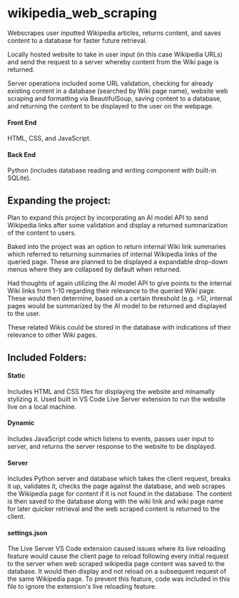 # wikipedia_web_scraping

Webscrapes user inputted Wikipedia articles, returns content, and saves content to a database for faster future retrieval.

Locally hosted website to take in user input (in this case Wikipedia URLs) and send the request to a server whereby content from the Wiki page is returned. 

Server operations included some URL validation, checking for already existing content in a database (searched by Wiki page name), website web scraping and formatting via BeautifulSoup, saving content to a database, and returning the content to be displayed to the user on the webpage.

#### Front End

HTML, CSS, and JavaScript.

#### Back End

Python (includes database reading and writing component with built-in SQLite).

## Expanding the project:

Plan to expand this project by incorporating an AI model API to send Wikipedia links after some validation and display a returned summarization of the content to users.

Baked into the project was an option to return internal Wiki link summaries which referred to returning summaries of internal Wikipedia links of the queried page. These are planned to be displayed a expandable drop-down menus where they are collapsed by default when returned.

Had thoughts of again utilizing the AI model API to give points to the internal Wiki links from 1-10 regarding their relevance to the queried Wiki page. These would then determine, based on a certain threshold (e.g. >5), internal pages would be summarized by the AI model to be returned and displayed to the user.

These related Wikis could be stored in the database with indications of their relevance to other Wiki pages.


## Included Folders:

#### Static

Includes HTML and CSS files for displaying the website and minamally stylizing it. Used built in VS Code Live Server extension to run the website live on a local machine.

#### Dynamic

Includes JavaScript code which listens to events, passes user input to server, and returns the server response to the website to be displayed.

#### Server

Includes Python server and database which takes the client request, breaks it up, validates it, checks the page against the database, and web scrapes the Wikipedia page for content if it is not found in the database. The content is then saved to the database along with the wiki link and wiki page name for later quicker retrieval and the web scraped content is returned to the client.

#### settings.json

The Live Server VS Code extension caused issues where its live reloading feature would cause the client page to reload following every initial request to the server when web scraped wikipedia page content was saved to the database. It would then display and not reload on a subsequent request of the same Wikipedia page. To prevent this feature, code was included in this file to ignore the extension's live reloading feature. 
